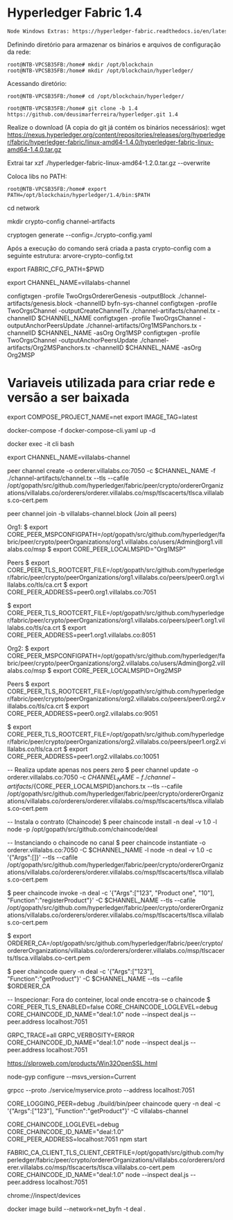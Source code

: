 # Hyperledger Fabric 1.4

```txt
Node Windows Extras: https://hyperledger-fabric.readthedocs.io/en/latest/prereqs.html#windows-extras
```

Definindo diretório para armazenar os binários e arquivos de configuração da rede:
```shell
root@NTB-VPCSB35FB:/home# mkdir /opt/blockchain
root@NTB-VPCSB35FB:/home# mkdir /opt/blockchain/hyperledger/
```
Acessando diretório:
```shell
root@NTB-VPCSB35FB:/home# cd /opt/blockchain/hyperledger/
```
```shell
root@NTB-VPCSB35FB:/home# git clone -b 1.4 https://github.com/deusimarferreira/hyperledger.git 1.4
```

Realize o download (A copia do git já contém os binários necessários):
	wget https://nexus.hyperledger.org/content/repositories/releases/org/hyperledger/fabric/hyperledger-fabric/linux-amd64-1.4.0/hyperledger-fabric-linux-amd64-1.4.0.tar.gz

Extrai
	tar xzf ./hyperledger-fabric-linux-amd64-1.2.0.tar.gz --overwrite

Coloca libs no PATH:
```shell
root@NTB-VPCSB35FB:/home# export PATH=/opt/blockchain/hyperledger/1.4/bin:$PATH
```
	
cd network

mkdir crypto-config channel-artifacts
	
cryptogen generate --config=./crypto-config.yaml

Após a execução do comando será criada a pasta crypto-config com a seguinte estrutura: arvore-crypto-config.txt

export FABRIC_CFG_PATH=$PWD

export CHANNEL_NAME=villalabs-channel

configtxgen -profile TwoOrgsOrdererGenesis -outputBlock ./channel-artifacts/genesis.block -channelID byfn-sys-channel
configtxgen -profile TwoOrgsChannel -outputCreateChannelTx ./channel-artifacts/channel.tx -channelID $CHANNEL_NAME
configtxgen -profile TwoOrgsChannel -outputAnchorPeersUpdate ./channel-artifacts/Org1MSPanchors.tx -channelID $CHANNEL_NAME -asOrg Org1MSP
configtxgen -profile TwoOrgsChannel -outputAnchorPeersUpdate ./channel-artifacts/Org2MSPanchors.tx -channelID $CHANNEL_NAME -asOrg Org2MSP

# Variaveis utilizada para criar rede e versão a ser baixada
export COMPOSE_PROJECT_NAME=net
export IMAGE_TAG=latest

docker-compose -f docker-compose-cli.yaml up -d

docker exec -it cli bash

export CHANNEL_NAME=villalabs-channel

peer channel create -o orderer.villalabs.co:7050 -c $CHANNEL_NAME -f ./channel-artifacts/channel.tx --tls --cafile /opt/gopath/src/github.com/hyperledger/fabric/peer/crypto/ordererOrganizations/villalabs.co/orderers/orderer.villalabs.co/msp/tlscacerts/tlsca.villalabs.co-cert.pem

peer channel join -b villalabs-channel.block (Join all peers)

Org1:
$ export CORE_PEER_MSPCONFIGPATH=/opt/gopath/src/github.com/hyperledger/fabric/peer/crypto/peerOrganizations/org1.villalabs.co/users/Admin\@org1.villalabs.co/msp
$ export CORE_PEER_LOCALMSPID="Org1MSP"

Peers
$ export CORE_PEER_TLS_ROOTCERT_FILE=/opt/gopath/src/github.com/hyperledger/fabric/peer/crypto/peerOrganizations/org1.villalabs.co/peers/peer0.org1.villalabs.co/tls/ca.crt
$ export CORE_PEER_ADDRESS=peer0.org1.villalabs.co:7051

$ export CORE_PEER_TLS_ROOTCERT_FILE=/opt/gopath/src/github.com/hyperledger/fabric/peer/crypto/peerOrganizations/org1.villalabs.co/peers/peer1.org1.villalabs.co/tls/ca.crt
$ export CORE_PEER_ADDRESS=peer1.org1.villalabs.co:8051

Org2:
$ export CORE_PEER_MSPCONFIGPATH=/opt/gopath/src/github.com/hyperledger/fabric/peer/crypto/peerOrganizations/org2.villalabs.co/users/Admin\@org2.villalabs.co/msp
$ export CORE_PEER_LOCALMSPID=Org2MSP

Peers
$ export CORE_PEER_TLS_ROOTCERT_FILE=/opt/gopath/src/github.com/hyperledger/fabric/peer/crypto/peerOrganizations/org2.villalabs.co/peers/peer0.org2.villalabs.co/tls/ca.crt 
$ export CORE_PEER_ADDRESS=peer0.org2.villalabs.co:9051

$ export CORE_PEER_TLS_ROOTCERT_FILE=/opt/gopath/src/github.com/hyperledger/fabric/peer/crypto/peerOrganizations/org2.villalabs.co/peers/peer1.org2.villalabs.co/tls/ca.crt 
$ export CORE_PEER_ADDRESS=peer1.org2.villalabs.co:10051

-- Realiza update apenas nos peers zero
$ peer channel update -o orderer.villalabs.co:7050 -c $CHANNEL_NAME -f ./channel-artifacts/${CORE_PEER_LOCALMSPID}anchors.tx --tls --cafile /opt/gopath/src/github.com/hyperledger/fabric/peer/crypto/ordererOrganizations/villalabs.co/orderers/orderer.villalabs.co/msp/tlscacerts/tlsca.villalabs.co-cert.pem

-- Instala o contrato (Chaincode)
$ peer chaincode install -n deal -v 1.0 -l node -p /opt/gopath/src/github.com/chaincode/deal

-- Instanciando o chaincode no canal
$ peer chaincode instantiate -o orderer.villalabs.co:7050 -C $CHANNEL_NAME -l node -n deal -v 1.0 -c '{"Args":[]}' --tls --cafile /opt/gopath/src/github.com/hyperledger/fabric/peer/crypto/ordererOrganizations/villalabs.co/orderers/orderer.villalabs.co/msp/tlscacerts/tlsca.villalabs.co-cert.pem

$ peer chaincode invoke -n deal -c '{"Args":["123", "Product one", "10"], "Function":"registerProduct"}' -C $CHANNEL_NAME --tls --cafile /opt/gopath/src/github.com/hyperledger/fabric/peer/crypto/ordererOrganizations/villalabs.co/orderers/orderer.villalabs.co/msp/tlscacerts/tlsca.villalabs.co-cert.pem

$ export ORDERER_CA=/opt/gopath/src/github.com/hyperledger/fabric/peer/crypto/ordererOrganizations/villalabs.co/orderers/orderer.villalabs.co/msp/tlscacerts/tlsca.villalabs.co-cert.pem

$ peer chaincode query -n deal -c '{"Args":["123"], "Function":"getProduct"}' -C $CHANNEL_NAME --tls --cafile $ORDERER_CA

-- Inspecionar: Fora do conteiner, local onde encotra-se o chaincode
$ CORE_PEER_TLS_ENABLED=false CORE_CHAINCODE_LOGLEVEL=debug CORE_CHAINCODE_ID_NAME="deal:1.0" node --inspect deal.js --peer.address localhost:7051

GRPC_TRACE=all GRPC_VERBOSITY=ERROR CORE_CHAINCODE_ID_NAME="deal:1.0" node --inspect deal.js --peer.address localhost:7051

https://slproweb.com/products/Win32OpenSSL.html

node-gyp configure --msvs_version=Current

grpcc --proto ./service/myservice.proto --address localhost:7051

CORE_LOGGING_PEER=debug ./build/bin/peer chaincode query -n deal -c '{"Args":["123"], "Function":"getProduct"}' -C villalabs-channel

CORE_CHAINCODE_LOGLEVEL=debug CORE_CHAINCODE_ID_NAME="deal:1.0"  CORE_PEER_ADDRESS=localhost:7051 npm start



FABRIC_CA_CLIENT_TLS_CLIENT_CERTFILE=/opt/gopath/src/github.com/hyperledger/fabric/peer/crypto/ordererOrganizations/villalabs.co/orderers/orderer.villalabs.co/msp/tlscacerts/tlsca.villalabs.co-cert.pem CORE_CHAINCODE_ID_NAME="deal:1.0" node --inspect deal.js --peer.address localhost:7051

chrome://inspect/devices

docker image build --network=net_byfn -t deal .
